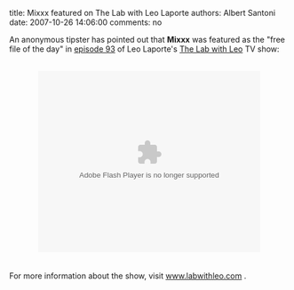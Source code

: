 title: Mixxx featured on The Lab with Leo Laporte
authors: Albert Santoni
date: 2007-10-26 14:06:00
comments: no

An anonymous tipster has pointed out that <span style="font-weight: bold;">Mixxx</span>
 was featured as the "free file of the day" in <a href="http://www.labwithleo.com/notes/93">episode 93</a>
 of Leo Laporte's <a href="http://www.labwithleo.com/">The Lab with Leo</a>
 TV show:<br />
<br />
<center><embed style="width: 400px; height: 326px;" id="VideoPlayback" type="application/x-shockwave-flash" src="https://video.google.com/googleplayer.swf?docId=-3649077675288339737&amp;hl=en-CA" flashvars=""></embed>
</center>
<br />
<br />
For more information about the show, visit <a href="http://www.labwithleo.com/">www.labwithleo.com</a>
.
